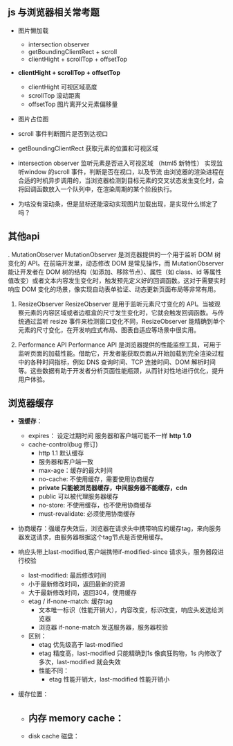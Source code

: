 ## js 与浏览器相关常考题

- 图片懒加载
  - intersection observer
  - getBoundingClientRect + scroll
  - clientHight + scrollTop + offsetTop

- **clientHight + scrollTop + offsetTop**
  - clientHight 可视区域高度
  - scrollTop 滚动距离
  - offsetTop 图片离开父元素偏移量
- 图片占位图
  <img src="" data-src="真正地址" >
- scroll 事件判断图片是否到达视口

- getBoundingClientRect 获取元素的位置和可视区域
  
- intersection observer 监听元素是否进入可视区域 （html5 新特性）
  实现监听window 的scroll 事件，判断是否在视口，以及节流
  由浏览器的渲染进程在合适的时机异步调用的，当浏览器检测到目标元素的交叉状态发生变化时，会将回调函数放入一个队列中，在渲染周期的某个阶段执行。

- 为啥没有滚动条，但是鼠标还能滚动实现图片加载出现，是实现什么绑定了吗？

## 其他api
. MutationObserver
MutationObserver 是浏览器提供的一个用于监听 DOM 树变化的 API。在前端开发里，动态修改 DOM 是常见操作，而 MutationObserver 能让开发者在 DOM 树的结构（如添加、移除节点）、属性（如 class、id 等属性值改变）或者文本内容发生变化时，触发预先定义好的回调函数。这对于需要实时响应 DOM 变化的场景，像实现自动表单验证、动态更新页面布局等非常有用。

1. ResizeObserver
ResizeObserver 是用于监听元素尺寸变化的 API。当被观察元素的内容区域或者边框盒的尺寸发生变化时，它就会触发回调函数。与传统通过监听 resize 事件来检测窗口变化不同，ResizeObserver 能精确到单个元素的尺寸变化，在开发响应式布局、图表自适应等场景中很实用。

1. Performance API
Performance API 是浏览器提供的性能监控工具，可用于监听页面的加载性能。借助它，开发者能获取页面从开始加载到完全渲染过程中的各种时间指标，例如 DNS 查询时间、TCP 连接时间、DOM 解析时间等。这些数据有助于开发者分析页面性能瓶颈，从而针对性地进行优化，提升用户体验。

## 浏览器缓存
- **强缓存**：
  - expires： 设定过期时间 服务器和客户端可能不一样 
    **http 1.0** 
  - cache-control(bug 修订)
    - http 1.1 默认缓存
    - 服务器和客户端一致
    - max-age：缓存的最大时间 
    - no-cache: 不使用缓存，需要使用协商缓存
    - **private 只能被浏览器缓存，中间服务器不能缓存，cdn**
    - public 可以被代理服务器缓存
    - no-store: 不使用缓存，也不使用协商缓存
    - must-revalidate: 必须使用协商缓存

- 协商缓存：强缓存失效后，浏览器在请求头中携带响应的缓存tag，来向服务器发送请求，由服务器根据这个tag节点是否使用缓存。
- 响应头带上last-modified,客户端携带if-modified-since 请求头，服务器段进行校验
  - last-modified: 最后修改时间
  - 小于最新修改时间，返回最新的资源
  - 大于最新修改时间，返回304，使用缓存
  - etag / if-none-match: 缓存tag
    - 文本唯一标识（性能开销大），内容改变，标识改变，响应头发送给浏览器
    - 浏览器 if-none-match 发送服务器，服务器校验
  - 区别：
    - etag 优先级高于 last-modified
    - etag 精度高，last-modified 只能精确到1s 像疯狂购物，1s 内修改了多次，last-modified 就会失效
    - 性能不同：
      - etag 性能开销大，last-modified 性能开销小
- 缓存位置：
  - 内存 memory cache：
    - 
  - disk cache 磁盘：